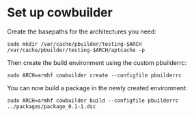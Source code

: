 # Set up cowbuilder

Create the basepaths for the architectures you need:
```
sudo mkdir /var/cache/pbuilder/testing-$ARCH /var/cache/pbuilder/testing-$ARCH/aptcache -p
```

Then create the build environment using the custom pbuilderrc:
```
sudo ARCH=armhf cowbuilder create --configfile pbuilderrc
```

You can now build a package in the newly created environment:
```
sudo ARCH=armhf cowbuilder build --configfile pbuilderrc ../packages/package_0.1-1.dsc
```
